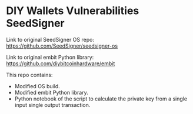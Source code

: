 # DIY Wallets Vulnerabilities SeedSigner
Link to original SeedSigner OS repo: https://github.com/SeedSigner/seedsigner-os


Link to original embit Python library: https://github.com/diybitcoinhardware/embit

This repo contains:

* Modified OS build.
* Modified embit Python library.
* Python notebook of the script to calculate the private key from a single input single output transaction.
